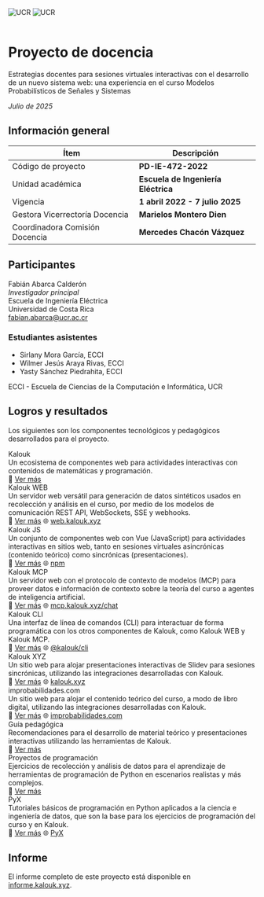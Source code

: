 <div class="mb-6">
  <img src="/ucr_light.svg" alt="UCR" class="block dark:hidden mx-auto" />
  <img src="/ucr_dark.svg" alt="UCR" class="hidden dark:block mx-auto" />
</div>

<br>

# Proyecto de docencia

<div class="text-3xl mt-5">
Estrategias docentes para sesiones virtuales interactivas con el desarrollo de un nuevo sistema web: una experiencia en el curso Modelos Probabilísticos de Señales y Sistemas
</div>

_Julio de 2025_

## Información general

| Ítem                           | Descripción                         |
| ------------------------------ | ----------------------------------- |
| Código de proyecto             | **PD-IE-472-2022**                  |
| Unidad académica               | **Escuela de Ingeniería Eléctrica** |
| Vigencia                       | **1 abril 2022 - 7 julio 2025**     |
| Gestora Vicerrectoría Docencia | **Marielos Montero Dien**           |
| Coordinadora Comisión Docencia | **Mercedes Chacón Vázquez**         |

## Participantes

<span class="text-lg font-bold">Fabián Abarca Calderón</span> <br>
_Investigador principal_ <br>
Escuela de Ingeniería Eléctrica <br>
Universidad de Costa Rica <br>
fabian.abarca@ucr.ac.cr

### Estudiantes asistentes

- Sirlany Mora García, <span class="text-sm">ECCI</span>
- Wilmer Jesús Araya Rivas, <span class="text-sm">ECCI</span>
- Yasty Sánchez Piedrahita, <span class="text-sm">ECCI</span>

<span class="text-sm">ECCI - Escuela de Ciencias de la Computación e Informática, UCR</span>

## Logros y resultados

Los siguientes son los componentes tecnológicos y pedagógicos desarrollados para el proyecto.

<div class="grid grid-cols-1 sm:grid-cols-2 gap-4">
  <div class="cell">
    <div class="cell-header">
      <div class="cell-title">Kalouk</div>
    </div>
    <div class="cell-content">Un ecosistema de componentes web para actividades interactivas con contenidos de matemáticas y programación.</div>
    <div class="cell-footer">📖 <a href="../resultados/kalouk">Ver más</a></div>
  </div>
  <div class="cell">
    <div class="cell-header">
      <div class="cell-title">Kalouk WEB</div>
    </div>
    <div class="cell-content">Un servidor web versátil para generación de datos sintéticos usados en recolección y análisis en el curso, por medio de los modelos de comunicación REST API, WebSockets, SSE y webhooks.</div>
    <div class="cell-footer">📖 <a href="../resultados/kalouk-web">Ver más</a> 🌐 <a href="https://web.kalouk.xyz/">web.kalouk.xyz</a></div>
  </div>
  <div class="cell">
    <div class="cell-header">
      <div class="cell-title">Kalouk JS</div>
    </div>
    <div class="cell-content">Un conjunto de componentes web con Vue (JavaScript) para actividades interactivas en sitios web, tanto en sesiones virtuales asincrónicas (contenido teórico) como sincrónicas (presentaciones).</div>
    <div class="cell-footer">📖 <a href="../resultados/kalouk-js">Ver más</a> 🌐 <a href="https://www.npmjs.com/org/kalouk">npm</a></div>
  </div>
  <div class="cell">
    <div class="cell-header">
      <div class="cell-title">Kalouk MCP</div>
    </div>
    <div class="cell-content">Un servidor web con el protocolo de contexto de modelos (MCP) para proveer datos e información de contexto sobre la teoría del curso a agentes de inteligencia artificial.</div>
    <div class="cell-footer">📖 <a href="../resultados/kalouk-mcp">Ver más</a> 🌐 <a href="https://mcp.kalouk.xyz/chat">mcp.kalouk.xyz/chat</a></div>
  </div>
  <div class="cell">
    <div class="cell-header">
      <div class="cell-title">Kalouk CLI</div>
    </div>
    <div class="cell-content">Una interfaz de línea de comandos (CLI) para interactuar de forma programática con los otros componentes de Kalouk, como Kalouk WEB y Kalouk MCP.</div>
    <div class="cell-footer">📖 <a href="../resultados/kalouk-cli">Ver más</a> 🌐 <a href="https://www.npmjs.com/package/@kalouk/cli">@kalouk/cli</a></div>
  </div>
  <div class="cell">
    <div class="cell-header">
      <div class="cell-title">Kalouk XYZ</div>
    </div>
    <div class="cell-content">Un sitio web para alojar presentaciones interactivas de Slidev para sesiones sincrónicas, utilizando las integraciones desarrolladas con Kalouk.</div>
    <div class="cell-footer">📖 <a href="../resultados/kalouk-xyz">Ver más</a> 🌐 <a href="https://kalouk.xyz/">kalouk.xyz</a></div>
  </div>
  <div class="cell">
    <div class="cell-header">
      <div class="cell-title">improbabilidades.com</div>
    </div>
    <div class="cell-content">Un sitio web para alojar el contenido teórico del curso, a modo de libro digital, utilizando las integraciones desarrolladas con Kalouk.</div>
    <div class="cell-footer">📖 <a href="../resultados/improbabilidades">Ver más</a> 🌐 <a href="http://improbabilidades.com/">improbabilidades.com</a></div>
  </div>
  <div class="cell">
    <div class="cell-header">
      <div class="cell-title">Guía pedagógica</div>
    </div>
    <div class="cell-content">Recomendaciones para el desarrollo de material teórico y presentaciones interactivas utilizando las herramientas de Kalouk.</div>
    <div class="cell-footer">📖 <a href="../resultados/contenidos/guia">Ver más</a></div>
  </div>
  <div class="cell">
    <div class="cell-header">
      <div class="cell-title">Proyectos de programación</div>
    </div>   
    <div class="cell-content">Ejercicios de recolección y análisis de datos para el aprendizaje de herramientas de programación de Python en escenarios realistas y más complejos.</div>
    <div class="cell-footer">📖 <a href="../resultados/contenidos/proyectos">Ver más</a></div>  
  </div>
  <div class="cell">
    <div class="cell-header">
      <div class="cell-title">PyX</div>
    </div>
    <div class="cell-content">Tutoriales básicos de programación en Python aplicados a la ciencia e ingeniería de datos, que son la base para los ejercicios de programación del curso y en Kalouk.</div>
    <div class="cell-footer">📖 <a href="../resultados/contenidos/pyx">Ver más</a> 🌐 <a href="https://github.com/improbabilidades/PyX">PyX</a></div>
  </div>
</div>

## Informe

El informe completo de este proyecto está disponible en [informe.kalouk.xyz](https://informe.kalouk.xyz/).
